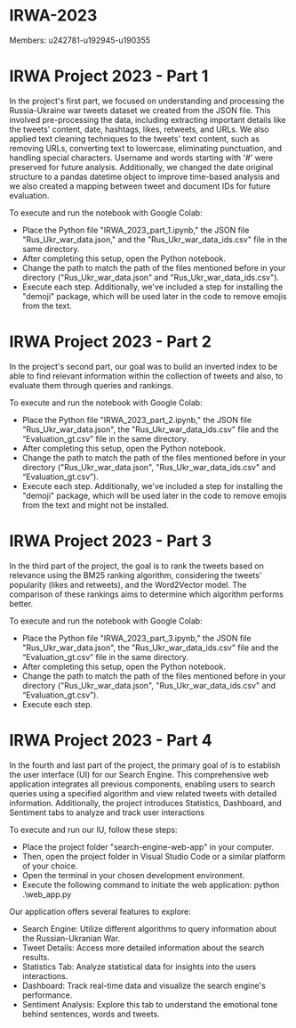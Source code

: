 # IRWA-2023
Members: u242781-u192945-u190355

# IRWA Project 2023 - Part 1
In the project's first part, we focused on understanding and processing the Russia-Ukraine war tweets dataset we created from the JSON file. This involved pre-processing the data, including extracting important details like the tweets' content, date, hashtags, likes, retweets, and URLs. We also applied text cleaning techniques to the tweets' text content, such as removing URLs, converting text to lowercase, eliminating punctuation, and handling special characters. Username and words starting with '#' were preserved for future analysis. Additionally, we changed the date original structure to a pandas datetime object to improve time-based analysis and we also created a mapping between tweet and document IDs for future evaluation.

To execute and run the notebook with Google Colab: 
- Place the Python file "IRWA_2023_part_1.ipynb," the JSON file "Rus_Ukr_war_data.json," and the "Rus_Ukr_war_data_ids.csv" file in the same directory.
- After completing this setup, open the Python notebook.
- Change the path to match the path of the files mentioned before in your directory ("Rus_Ukr_war_data.json" and "Rus_Ukr_war_data_ids.csv").
- Execute each step.
Additionally, we've included a step for installing the "demoji" package, which will be used later in the code to remove emojis from the text.

# IRWA Project 2023 - Part 2
In the project's second part, our goal was to build an inverted index to be able to find relevant information within the collection of tweets and also, to evaluate them through queries and rankings. 

To execute and run the notebook with Google Colab:
- Place the Python file "IRWA_2023_part_2.ipynb," the JSON file "Rus_Ukr_war_data.json", the "Rus_Ukr_war_data_ids.csv" file and the “Evaluation_gt.csv” file in the same directory.
- After completing this setup, open the Python notebook.
- Change the path to match the path of the files mentioned before in your directory ("Rus_Ukr_war_data.json", "Rus_Ukr_war_data_ids.csv" and “Evaluation_gt.csv”).
- Execute each step.
  Additionally, we've included a step for installing the "demoji" package, which will be used later in the code to remove emojis from the text and might not be installed.

# IRWA Project 2023 - Part 3
In the third part of the project, the goal is to rank the tweets based on relevance using the BM25 ranking algorithm, considering the tweets' popularity (likes and retweets), and the Word2Vector model. The comparison of these rankings aims to determine which algorithm performs better.

To execute and run the notebook with Google Colab:
- Place the Python file "IRWA_2023_part_3.ipynb," the JSON file "Rus_Ukr_war_data.json", the "Rus_Ukr_war_data_ids.csv" file and the “Evaluation_gt.csv” file in the same directory.
- After completing this setup, open the Python notebook.
- Change the path to match the path of the files mentioned before in your directory ("Rus_Ukr_war_data.json", "Rus_Ukr_war_data_ids.csv" and “Evaluation_gt.csv”).
- Execute each step.

# IRWA Project 2023 - Part 4
In the fourth and last part of the project, the primary goal of is to establish the user interface (UI) for our Search Engine. This comprehensive web application integrates all previous components, enabling users to search queries using a specified algorithm and view related tweets with detailed information. Additionally, the project introduces Statistics, Dashboard, and Sentiment tabs to analyze and track user interactions

To execute and run our IU, follow these steps:
- Place the project folder "search-engine-web-app" in your computer.
- Then, open the project folder in Visual Studio Code or a similar platform of your choice.
- Open the terminal in your chosen development environment.
- Execute the following command to initiate the web application: python .\web_app.py

Our application offers several features to explore:
- Search Engine: Utilize different algorithms to query information about the Russian-Ukranian War.
- Tweet Details: Access more detailed information about the search results.
- Statistics Tab: Analyze statistical data for insights into the users interactions.
- Dashboard: Track real-time data and visualize the search engine's performance.
- Sentiment Analysis: Explore this tab to understand the emotional tone behind sentences, words and tweets.
